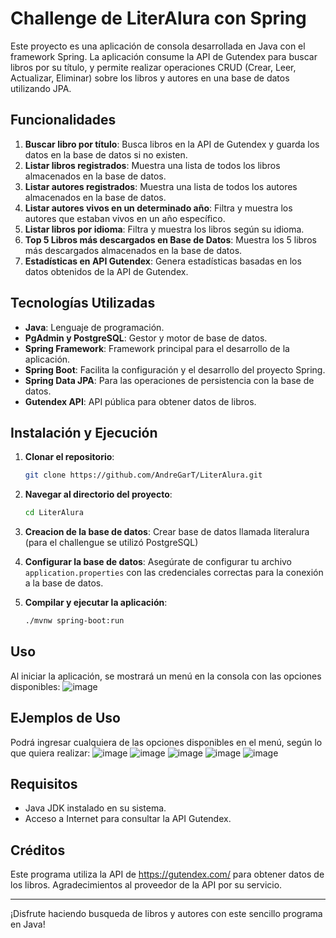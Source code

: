 # Challenge de LiterAlura con Spring

Este proyecto es una aplicación de consola desarrollada en Java con el framework Spring. La aplicación consume la API de Gutendex para buscar libros por su título, y permite realizar operaciones CRUD (Crear, Leer, Actualizar, Eliminar) sobre los libros y autores en una base de datos utilizando JPA.

## Funcionalidades

1. **Buscar libro por título**: Busca libros en la API de Gutendex y guarda los datos en la base de datos si no existen.
2. **Listar libros registrados**: Muestra una lista de todos los libros almacenados en la base de datos.
3. **Listar autores registrados**: Muestra una lista de todos los autores almacenados en la base de datos.
4. **Listar autores vivos en un determinado año**: Filtra y muestra los autores que estaban vivos en un año específico.
5. **Listar libros por idioma**: Filtra y muestra los libros según su idioma.
6. **Top 5 Libros más descargados en Base de Datos**: Muestra los 5 libros más descargados almacenados en la base de datos.
7. **Estadísticas en API Gutendex**: Genera estadísticas basadas en los datos obtenidos de la API de Gutendex.

## Tecnologías Utilizadas

- **Java**: Lenguaje de programación.
- **PgAdmin y PostgreSQL**: Gestor y motor de base de datos.
- **Spring Framework**: Framework principal para el desarrollo de la aplicación.
- **Spring Boot**: Facilita la configuración y el desarrollo del proyecto Spring.
- **Spring Data JPA**: Para las operaciones de persistencia con la base de datos.
- **Gutendex API**: API pública para obtener datos de libros.

## Instalación y Ejecución

1. **Clonar el repositorio**:
    ```sh
    git clone https://github.com/AndreGarT/LiterAlura.git
    ```

2. **Navegar al directorio del proyecto**:
    ```sh
    cd LiterAlura
    ```
3. **Creacion de la base de datos**: Crear base de datos llamada literalura (para el challengue se utilizó PostgreSQL)
   
5. **Configurar la base de datos**: Asegúrate de configurar tu archivo `application.properties` con las credenciales correctas para la conexión a la base de datos.

4. **Compilar y ejecutar la aplicación**:
    ```sh
    ./mvnw spring-boot:run
    ```

## Uso

Al iniciar la aplicación, se mostrará un menú en la consola con las opciones disponibles:
![image](https://github.com/AndreGarT/LiterAlura/assets/117962279/e8b709db-d0b7-463d-bb09-edebbb94ce80)


## EJemplos de Uso

Podrá ingresar cualquiera de las opciones disponibles en el menú, según lo que quiera realizar:
![image](https://github.com/AndreGarT/LiterAlura/assets/117962279/8044cfda-dedc-4019-acd2-2fb944136b74)
![image](https://github.com/AndreGarT/LiterAlura/assets/117962279/e8718a33-a625-4ac9-b9d8-fd271c3242a3)
![image](https://github.com/AndreGarT/LiterAlura/assets/117962279/ed05122a-7804-45dc-9589-dab5996adf4a)
![image](https://github.com/AndreGarT/LiterAlura/assets/117962279/381c41ed-a9fa-496f-bbf5-3e7822e22eb5)
![image](https://github.com/AndreGarT/LiterAlura/assets/117962279/ba749a9b-9310-445e-a01c-03aca92478ed)

## Requisitos

- Java JDK instalado en su sistema.
- Acceso a Internet para consultar la API Gutendex.

## Créditos

Este programa utiliza la API de https://gutendex.com/ para obtener datos de los libros. Agradecimientos al proveedor de la API por su servicio.

---

¡Disfrute haciendo busqueda de libros y autores con este sencillo programa en Java!


